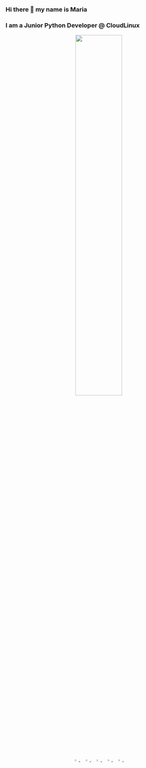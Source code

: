 ### Hi there 👋 my name is Maria
### I am a Junior Python Developer @ CloudLinux
<p align="center">
<img height="50%" width="auto" src ="https://github-readme-stats.vercel.app/api/top-langs/?username=mariamozgunova&layout=compact&hide_border=true&theme=darcula&bg_color=00000000&langs_count=3&hide=javascript,css,html">

  <br/>
  <a href="https://t.me/mariamozgunova">
    <img src="https://img.icons8.com/fluency/48/000000/telegram-app.png" width="3.5%"/>
  </a><span>&nbsp;</span>
  <a href="https://www.linkedin.com/in/mariamozgunova/">
   <img src="https://img.icons8.com/color/48/000000/linkedin.png" width="3.5%"/>
    </a><span>&nbsp;</span>
  <a href="https://twitter.com/MariaMozgunova">
    <img src="https://img.icons8.com/color/48/000000/twitter.png" width="3.5%"/>
  </a><span>&nbsp;</span>
  <a href="mailto:mariiamozgunova@gmail.com">
    <img src="https://img.icons8.com/fluent/48/000000/gmail.png" width="3.5%"/>
  </a><span>&nbsp;</span>
  <a href="https://github.com/MariaMozgunova">
    <img src="https://img.icons8.com/fluent/48/000000/github.png" width="3.5%"/>
  </a><span>&nbsp;</span>
</p>
<!--
**MariaMozgunova/MariaMozgunova** is a ✨ _special_ ✨ repository because its `README.md` (this file) appears on your GitHub profile.

Here are some ideas to get you started:

- 🔭 I’m currently working on ...
- 🌱 I’m currently learning ...
- 👯 I’m looking to collaborate on ...
- 🤔 I’m looking for help with ...
- 💬 Ask me about ...
- 📫 How to reach me: ...
- 😄 Pronouns: ...
- ⚡ Fun fact: ...
-->
